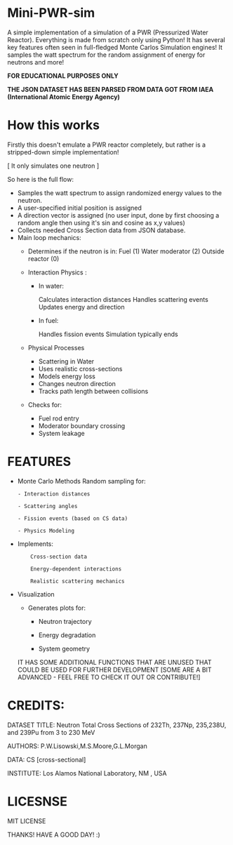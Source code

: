# Mini-PWR-sim
A simple implementation of a simulation of a PWR (Pressurized Water Reactor). Everything is made from scratch only using Python! It has several key features often seen in full-fledged Monte Carlos Simulation engines! It samples the watt spectrum for the random assignment of energy for neutrons and more!

**FOR EDUCATIONAL PURPOSES ONLY**

**THE JSON DATASET HAS BEEN PARSED FROM DATA GOT FROM IAEA (International Atomic Energy Agency)**

# **How this works**
Firstly this doesn't emulate a PWR reactor completely, but rather is a stripped-down simple implementation!

[ It only simulates one neutron ]

So here is the full flow:

* Samples the watt spectrum to assign randomized energy values to the neutron.
* A user-specified initial position is assigned
* A direction vector is assigned (no user input, done by first choosing a random angle then using it's sin and cosine as x,y values)
* Collects needed Cross Section data from JSON database.
* Main loop mechanics:
  * Determines if the neutron is in:
      Fuel (1)
      Water moderator (2)
      Outside reactor (0)
  * Interaction Physics : 

      - In water:
    
        Calculates interaction distances
        Handles scattering events
        Updates energy and direction
      - In fuel:
        
        Handles fission events
        Simulation typically ends
  * Physical Processes
      - Scattering in Water
      - Uses realistic cross-sections
      - Models energy loss
      - Changes neutron direction
      - Tracks path length between collisions

  * Checks for:
      - Fuel rod entry
      - Moderator boundary crossing
      - System leakage

# FEATURES

- Monte Carlo Methods
    Random sampling for:
  
      - Interaction distances
  
      - Scattering angles
  
      - Fission events (based on CS data)
  
      - Physics Modeling
  
- Implements:
  
          Cross-section data
  
          Energy-dependent interactions
  
          Realistic scattering mechanics
  
- Visualization
  
    - Generates plots for:

        - Neutron trajectory
      
        - Energy degradation
  
        - System geometry
     
  IT HAS SOME ADDITIONAL FUNCTIONS THAT ARE UNUSED THAT COULD BE USED FOR FURTHER DEVELOPMENT [SOME ARE A BIT ADVANCED - FEEL FREE TO CHECK IT OUT OR CONTRIBUTE!]
# CREDITS:

DATASET TITLE: Neutron Total Cross Sections of 232Th, 237Np, 235,238U,
and 239Pu from 3 to 230 MeV

AUTHORS: P.W.Lisowski,M.S.Moore,G.L.Morgan

DATA: CS [cross-sectional]

INSTITUTE: 	Los Alamos National Laboratory, NM , USA

# LICESNSE
MIT LICENSE

  THANKS! HAVE A GOOD DAY! :)
